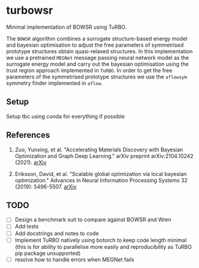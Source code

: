 # turbowsr
Minimal implementation of BOWSR using TuRBO.

The `BOWSR` algorithm combines a surrogate structure-based energy model and bayesian optimisation to adjust the free parameters of symmetrised prototype structures obtain quasi-relaxed structures. In this implementation we use a pretrained `MEGNet` message passing neural network model as the surrogate energy model and carry out the bayesian optimisation using the trust region approach implemented in `TuRBO`. In order to get the free parameters of the symmetrised prototype structures we use the `aflowsym` symmetry finder implemented in `aflow`.

## Setup
Setup tbc using conda for everything if possible

## References

1. Zuo, Yunxing, et al. "Accelerating Materials Discovery with Bayesian Optimization and Graph Deep Learning." arXiv preprint arXiv:2104.10242 (2021). [arXiv](https://arxiv.org/abs/2104.10242)

2. Eriksson, David, et al. "Scalable global optimization via local bayesian optimization." Advances in Neural Information Processing Systems 32 (2019): 5496-5507. [arXiv](https://arxiv.org/abs/1910.01739)

## TODO

- [ ] Design a benchmark suit to compare against BOWSR and Wren
- [ ] Add tests
- [ ] Add docstrings and notes to code
- [ ] Implement TuRBO natively using botorch to keep code length minimal (this is for ability to parallelise more easily and reproducibility as TuRBO pip package unsupported)
- [ ] resolve how to handle errors when MEGNet fails
